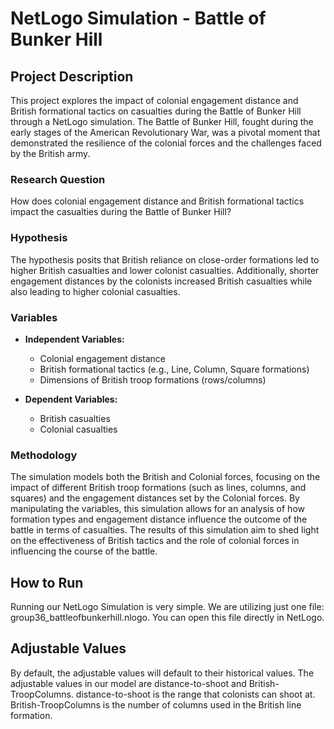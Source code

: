 # NetLogo Simulation - Battle of Bunker Hill

## Project Description

This project explores the impact of colonial engagement distance and British formational tactics on casualties during the Battle of Bunker Hill through a NetLogo simulation. The Battle of Bunker Hill, fought during the early stages of the American Revolutionary War, was a pivotal moment that demonstrated the resilience of the colonial forces and the challenges faced by the British army.

### Research Question
How does colonial engagement distance and British formational tactics impact the casualties during the Battle of Bunker Hill?

### Hypothesis
The hypothesis posits that British reliance on close-order formations led to higher British casualties and lower colonist casualties. Additionally, shorter engagement distances by the colonists increased British casualties while also leading to higher colonial casualties.

### Variables

- **Independent Variables:**
  - Colonial engagement distance
  - British formational tactics (e.g., Line, Column, Square formations)
  - Dimensions of British troop formations (rows/columns)

- **Dependent Variables:**
  - British casualties
  - Colonial casualties

### Methodology
  
The simulation models both the British and Colonial forces, focusing on the impact of different British troop formations (such as lines, columns, and squares) and the engagement distances set by the Colonial forces. By manipulating the variables, this simulation allows for an analysis of how formation types and engagement distance influence the outcome of the battle in terms of casualties. The results of this simulation aim to shed light on the effectiveness of British tactics and the role of colonial forces in influencing the course of the battle.


## How to Run
Running our NetLogo Simulation is very simple. We are utilizing just one file: group36_battleofbunkerhill.nlogo. You can open this file directly in NetLogo.

## Adjustable Values
By default, the adjustable values will default to their historical values. The adjustable values in our model are distance-to-shoot and British-TroopColumns. distance-to-shoot is the range that colonists can shoot at. British-TroopColumns is the number of columns used in the British line formation.

